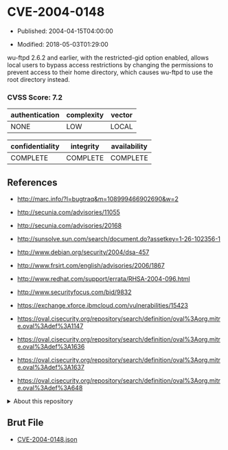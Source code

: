 # CVE-2004-0148

- Published: 2004-04-15T04:00:00

- Modified: 2018-05-03T01:29:00

wu-ftpd 2.6.2 and earlier, with the restricted-gid option enabled, allows local users to bypass access restrictions by changing the permissions to prevent access to their home directory, which causes wu-ftpd to use the root directory instead.

### CVSS Score: **7.2**

| authentication | complexity | vector |
| --- | --- | --- |
| NONE | LOW | LOCAL |

| confidentiality | integrity | availability |
| --- | --- | --- |
| COMPLETE | COMPLETE | COMPLETE |

## References

* http://marc.info/?l=bugtraq&m=108999466902690&w=2

* http://secunia.com/advisories/11055

* http://secunia.com/advisories/20168

* http://sunsolve.sun.com/search/document.do?assetkey=1-26-102356-1

* http://www.debian.org/security/2004/dsa-457

* http://www.frsirt.com/english/advisories/2006/1867

* http://www.redhat.com/support/errata/RHSA-2004-096.html

* http://www.securityfocus.com/bid/9832

* https://exchange.xforce.ibmcloud.com/vulnerabilities/15423

* https://oval.cisecurity.org/repository/search/definition/oval%3Aorg.mitre.oval%3Adef%3A1147

* https://oval.cisecurity.org/repository/search/definition/oval%3Aorg.mitre.oval%3Adef%3A1636

* https://oval.cisecurity.org/repository/search/definition/oval%3Aorg.mitre.oval%3Adef%3A1637

* https://oval.cisecurity.org/repository/search/definition/oval%3Aorg.mitre.oval%3Adef%3A648

<details>
<summary>About this repository</summary> 

  This repository is part of the project [Live Hack CVE](https://github.com/Live-Hack-CVE). Main website can be found [www.live-hack.org](https://www.live-hack.org) 
  
  Made by [Sn0wAlice](https://github.com/Sn0wAlice) for the people that care about security and need to have a feed of the latest CVEs. Hope you enjoy it, don't forget to star the repo and follow me on [Twitter](https://twitter.com/Sn0wAlice) and [Github](https://github.com/Sn0wAlice). And that is my [personnal website](https://www.alice-snow.me/)

  - [Home Page](https://github.com/Live-Hack-CVE)
  - [Framework](https://github.com/Live-Hack-CVE/cve-framework)
  - [CVE database](https://github.com/Live-Hack-CVE/full_database)
  - [Changelog](https://github.com/Live-Hack-CVE/Changelog)
</details>

## Brut File

* [CVE-2004-0148.json](https://raw.githubusercontent.com/Live-Hack-CVE/full_database/main/cves/2004/CVE-2004-0148.json)

